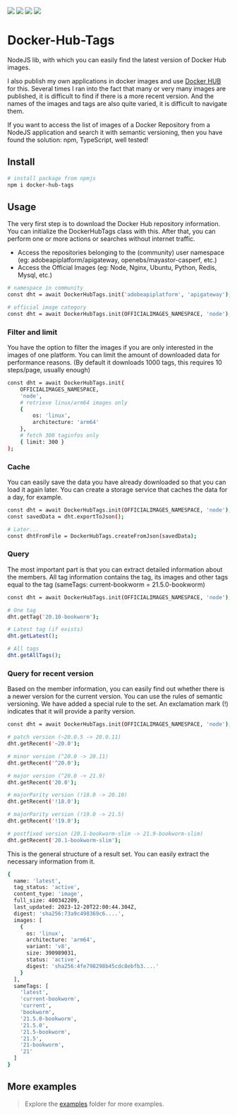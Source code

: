 ![](https://flat.badgen.net/badge/use/TypeScript/blue)
![](https://flat.badgen.net/badge/use/npm/orange)
![](https://flat.badgen.net/badge/use/jest/green)
![](https://flat.badgen.net/badge/use/lint/purple)

# Docker-Hub-Tags

NodeJS lib, with which you can easily find the latest version of Docker Hub images.

I also publish my own applications in docker images and use [Docker HUB](https://hub.docker.com/) for this. Several times I ran into the fact that many or very many images are published, it is difficult to find if there is a more recent version. And the names of the images and tags are also quite varied, it is difficult to navigate them.

If you want to access the list of images of a Docker Repository from a NodeJS application and search it with semantic versioning, then you have found the solution: npm, TypeScript, well tested!

## Install

```bash
# install package from npmjs
npm i docker-hub-tags
```

## Usage

The very first step is to download the Docker Hub repository information. You can initialize the DockerHubTags class with this. After that, you can perform one or more actions or searches without internet traffic.

- Access the repositories belonging to the (community) user namespace (eg: adobeapiplatform/apigateway, openebs/mayastor-casperf, etc.)
- Access the Official Images (eg: Node, Nginx, Ubuntu, Python, Redis, Mysql, etc.)

```bash
# namespace in community
const dht = await DockerHubTags.init('adobeapiplatform', 'apigateway');

# official image category
const dht = await DockerHubTags.init(OFFICIALIMAGES_NAMESPACE, 'node');
```

### Filter and limit

You have the option to filter the images if you are only interested in the images of one platform. You can limit the amount of downloaded data for performance reasons. (By default it downloads 1000 tags, this requires 10 steps/page, usually enough)

```bash
const dht = await DockerHubTags.init(
    OFFICIALIMAGES_NAMESPACE,
    'node',
    # retrieve linux/arm64 images only
    {
        os: 'linux',
        architecture: 'arm64'
    },
    # fetch 300 taginfos only
    { limit: 300 }
);
```

### Cache

You can easily save the data you have already downloaded so that you can load it again later. You can create a storage service that caches the data for a day, for example.

```bash
const dht = await DockerHubTags.init(OFFICIALIMAGES_NAMESPACE, 'node');
const savedData = dht.exportToJson();

# Later...
const dhtFromFile = DockerHubTags.createFromJson(savedData);
```

### Query

The most important part is that you can extract detailed information about the members. All tag information contains the tag, its images and other tags equal to the tag (sameTags: current-bookworm = 21.5.0-bookworm)

```bash
const dht = await DockerHubTags.init(OFFICIALIMAGES_NAMESPACE, 'node');

# One tag
dht.getTag('20.10-bookworm');

# Latest tag (if exists)
dht.getLatest();

# All tags
dht.getAllTags();
```

### Query for recent version

Based on the member information, you can easily find out whether there is a newer version for the current version. You can use the rules of semantic versioning. We have added a special rule to the set. An exclamation mark (!) indicates that it will provide a parity version.

```bash
const dht = await DockerHubTags.init(OFFICIALIMAGES_NAMESPACE, 'node');

# patch version (~20.0.5 -> 20.0.11)
dht.getRecent('~20.0');

# minor version (^20.0 -> 20.11)
dht.getRecent('^20.0');

# major version (^20.0 -> 21.9)
dht.getRecent('20.0');

# majorParity version (!18.0 -> 20.10)
dht.getRecent('!18.0');

# majorParity version (!19.0 -> 21.5)
dht.getRecent('!19.0');

# postfixed version (20.1-bookworm-slim -> 21.9-bookworm-slim)
dht.getRecent('20.1-bookworm-slim');
```

This is the general structure of a result set. You can easily extract the necessary information from it.

```bash
{
  name: 'latest',
  tag_status: 'active',
  content_type: 'image',
  full_size: 400342209,
  last_updated: 2023-12-20T22:00:44.304Z,
  digest: 'sha256:73a9c498369c6....',
  images: [
	{
	  os: 'linux',
	  architecture: 'arm64',
	  variant: 'v8',
	  size: 390989031,
	  status: 'active',
	  digest: 'sha256:4fe798298b45cdc8ebfb3....'
	}
  ],
  sameTags: [
	'latest',
	'current-bookworm',
	'current',
	'bookworm',
	'21.5.0-bookworm',
	'21.5.0',
	'21.5-bookworm',
	'21.5',
	'21-bookworm',
	'21'
  ]
}
```

## More examples

> Explore the [examples](https://github.com/BCsabaEngine/docker-hub-tags/tree/master/example) folder for more examples.
